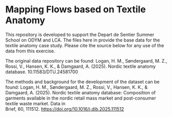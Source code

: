 # Mapping Flows based on Textile Anatomy 

This repository is developed to support the Depart de Sentier Summer School on ODYM and LCA. The files here in provide the base data for the textile anatomy case study. Please cite the source below for any use of the data from this exercise.

The original data repository can be found: 
Logan, H. M., Søndergaard, M. Z., Rossi, V., Hansen, K. K., & Damgaard, A. (2025). Nordic textile anatomy database. 10.11583/DTU.24581700

The methods and background for the development of the dataset can be found: 
Logan, H. M., Søndergaard, M. Z., Rossi, V., Hansen, K. K., & Damgaard, A. (2025). Nordic textile anatomy database: Composition of garments available in the nordic retail mass market and post-consumer textile waste market. Data in Brief, 60, 111512. https://doi.org/10.1016/j.dib.2025.111512
